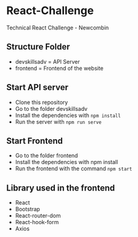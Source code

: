 # React-Challenge
Technical React Challenge - Newcombin

## Structure Folder
* devskillsadv = API Server
* frontend = Frontend of the website

## Start API server
* Clone this repository
* Go to the folder devskillsadv
* Install the dependencies with `npm install`
* Run the server with `npm run serve`

## Start Frontend
* Go to the folder frontend
* Install the dependencies with npm install
* Run the frontend with the command `npm start`

## Library used in the frontend 
* React
* Bootstrap
* React-router-dom
* React-hook-form
* Axios
